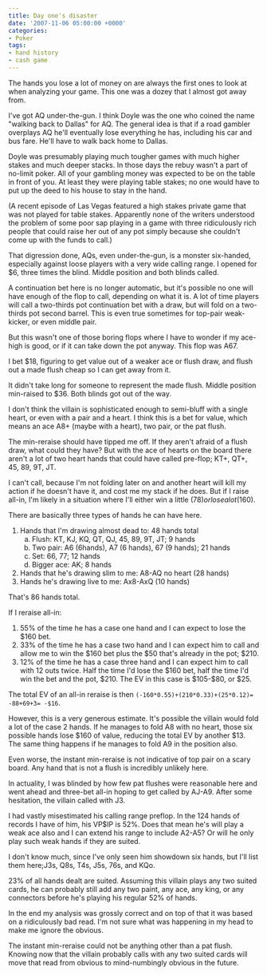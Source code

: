 ```yaml
---
title: Day one's disaster
date: '2007-11-06 05:00:00 +0000'
categories:
- Poker
tags:
- hand history
- cash game
---
```

The hands you lose a lot of money on are always the first ones to look at when analyzing your game. This one was a dozey that I almost got away from.

I've got AQ under-the-gun. I think Doyle was the one who coined the name "walking back to Dallas" for AQ. The general idea is that if a road gambler overplays AQ he'll eventually lose everything he has, including his car and bus fare. He'll have to walk back home to Dallas.

Doyle was presumably playing much tougher games with much higher stakes and much deeper stacks. In those days the rebuy wasn't a part of no-limit poker. All of your gambling money was expected to be on the table in front of you. At least they were playing table stakes; no one would have to put up the deed to his house to stay in the hand.

(A recent episode of Las Vegas featured a high stakes private game that was not played for table stakes. Apparently none of the writers understood the problem of some poor sap playing in a game with three ridiculously rich people that could raise her out of any pot simply because she couldn't come up with the funds to call.)

That digression done, AQs, even under-the-gun, is a monster six-handed, especially against loose players with a very wide calling range. I opened for $6, three times the blind. Middle position and both blinds called.

A continuation bet here is no longer automatic, but it's possible no one will have enough of the flop to call, depending on what it is. A lot of time players will call a two-thirds pot continuation bet with a draw, but will fold on a two-thirds pot second barrel. This is even true sometimes for top-pair weak-kicker, or even middle pair.

But this wasn't one of those boring flops where I have to wonder if my ace-high is good, or if it can take down the pot anyway. This flop was A67.

I bet $18, figuring to get value out of a weaker ace or flush draw, and flush out a made flush cheap so I can get away from it.

It didn't take long for someone to represent the made flush. Middle position min-raised to $36. Both blinds got out of the way.

I don't think the villain is sophisticated enough to semi-bluff with a single heart, or even with a pair and a heart. I think this is a bet for value, which means an ace A8+ (maybe with a heart), two pair, or the pat flush.

The min-reraise should have tipped me off. If they aren't afraid of a flush draw, what could they have? But with the ace of hearts on the board there aren't a lot of two heart hands that could have called pre-flop; KT+, QT+, 45, 89, 9T, JT.

I can't call, because I'm not folding later on and another heart will kill my action if he doesn't have it, and cost me my stack if he does. But if I raise all-in, I'm likely in a situation where I'll either win a little ($78) or lose a lot ($160).

There are basically three types of hands he can have here.

<ol>
<li>Hands that I'm drawing almost dead to: 48 hands total
  <ol type="a">
  <li>Flush: KT, KJ, KQ, QT, QJ, 45, 89, 9T, JT; 9 hands</li>
  <li>Two pair: A6 (6hands), A7 (6 hands), 67 (9 hands); 21 hands</li>
  <li>Set: 66, 77; 12 hands</li>
  <li>Bigger ace: AK; 8 hands</li>
  </ol>
</li>
<li>Hands that he's drawing slim to me: A8-AQ no heart (28 hands)</li>
<li>Hands he's drawing live to me: Ax8-AxQ (10 hands)</li>
</ol>

That's 86 hands total.

If I reraise all-in:

<ol>
  <li>55% of the time he has a case one hand and I can expect to lose the $160
      bet.</li>
  <li>33% of the time he has a case two hand and I can expect him to call and
      allow me to win the $160 bet plus the $50 that's already in the pot; $210.</li>
  <li>12% of the time he has a case three hand and I can expect him to call with
      12 outs twice. Half the time I'd lose the $160 bet, half the time I'd win
      the bet and the pot, $210. The EV in this case is $105-$80, or $25.</li>
</ol>

The total EV of an all-in reraise is then `(-160*0.55)+(210*0.33)+(25*0.12)=
-88+69+3= -$16`.

However, this is a very generous estimate. It's possible the villain would fold
a lot of the case 2 hands. If he manages to fold A8 with no heart, those six
possible hands lose $160 of value, reducing the total EV by another $13. The
same thing happens if he manages to fold A9 in the position also.

Even worse, the instant min-reraise is not indicative of top pair on a scary
board. Any hand that is not a flush is incredibly unlikely here.

In actuality, I was blinded by how few pat flushes were reasonable here and went
ahead and three-bet all-in hoping to get called by AJ-A9. After some hesitation,
the villain called with J3.

I had vastly misestimated his calling range preflop. In the 124 hands of records
I have of him, his VP$IP is 52%. Does that mean he's will play a weak ace also
and I can extend his range to include A2-A5? Or will he only play such weak
hands if they are suited.

I don't know much, since I've only seen him showdown six hands, but I'll list
them here;J3s, Q8s, T4s, J5s, 76s, and KQo.

23% of all hands dealt are suited. Assuming this villain plays any two suited
cards, he can probably still add any two paint, any ace, any king, or any
connectors before he's playing his regular 52% of hands.

In the end my analysis was grossly correct and on top of that it was based on a
ridiculously bad read. I'm not sure what was happening in my head to make me
ignore the obvious.

The instant min-reraise could not be anything other than a pat flush. Knowing
now that the villain probably calls with any two suited cards will move that
read from obvious to mind-numbingly obvious in the future.

